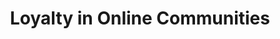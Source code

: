 ---
title: "Loyalty in Online Communities"
authors: 
  - { id: 'willh', tag: '*' }
  - { id: 'justinez', tag: '*' }
  - { id: 'cristiand', tag: '' }
  - { id: 'danj', tag: '' }
  - { id: 'jurel', tag: '' }
venue: Proceedings of ICWSM, 2017. Short paper. 
---